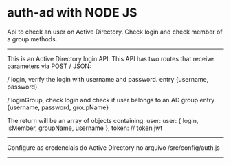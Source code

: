 # auth-ad with NODE JS
Api to check an user on Active Directory. Check login and check member of a group methods.

--------------------------------------------------------------------------------------------

This is an Active Directory login API.
This API has two routes that receive parameters via POST / JSON:

/ login, verify the login with username and password.
entry {username, password}

/ loginGroup, check login and check if user belongs to an AD group
entry {username, password, groupName}

The return will be an array of objects containing:
user: user: { login, isMember, groupName, username },
token: // token jwt

--------------------------------------------------------------------------------------------

Configure as credenciais do Active Directory no arquivo /src/config/auth.js

--------------------------------------------------------------------------------------------

